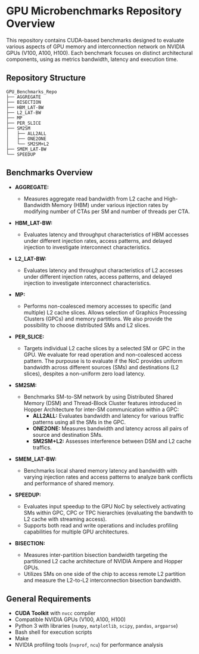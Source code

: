 # GPU Microbenchmarks Repository Overview

This repository contains CUDA-based benchmarks designed to evaluate various aspects of GPU memory and interconnection network on NVIDIA GPUs (V100, A100, H100). Each benchmark focuses on distinct architectural components, using as metrics bandwidth, latency and execution time.

## Repository Structure

```
GPU_Benchmarks_Repo
├── AGGREGATE
├── BISECTION
├── HBM_LAT-BW
├── L2_LAT-BW
├── MP
├── PER_SLICE
├── SM2SM
│   ├── ALL2ALL
│   ├── ONE2ONE
│   └── SM2SM+L2
├── SMEM_LAT-BW
└── SPEEDUP
```

## Benchmarks Overview

- **AGGREGATE:**
  - Measures aggregate read bandwidth from L2 cache and High-Bandwidth Memory (HBM) under various injection rates by modifying number of CTAs per SM and number of threads per CTA.

- **HBM_LAT-BW:**
  - Evaluates latency and throughput characteristics of HBM accesses under different injection rates, access patterns, and delayed injection to investigate interconnect characteristics.

- **L2_LAT-BW:**
  - Evaluates latency and throughput characteristics of L2 accesses under different injection rates, access patterns, and delayed injection to investigate interconnect characteristics.

- **MP:**
  - Performs non-coalesced memory accesses to specific (and multiple) L2 cache slices. Allows selection of Graphics Processing Clusters (GPCs) and memory partitions. We also provide the possibility to choose distributed SMs and L2 slices.

- **PER_SLICE:**
  - Targets individual L2 cache slices by a selected SM or GPC in the GPU. We evaluate for read operation and non-coalesced access pattern. The purpouse is to evaluate if the NoC provides uniform bandwidth across different sources (SMs) and destinations (L2 slices), despites a non-uniform zero load latency.

- **SM2SM:**
  - Benchmarks SM-to-SM network by using Distributed Shared Memory (DSM) and Thread-Block Cluster features introduced in Hopper Architecture for inter-SM communication within a GPC:
    - **ALL2ALL:** Evaluates bandwidth and latency for various traffic patterns using all the SMs in the GPC.
    - **ONE2ONE:** Measures bandwidth and latency across all pairs of source and destination SMs.
    - **SM2SM+L2:** Assesses interference between DSM and L2 cache traffics.

- **SMEM_LAT-BW:**
  - Benchmarks local shared memory latency and bandwidth with varying injection rates and access patterns to analyze bank conflicts and performance of shared memory.

- **SPEEDUP:**
  - Evaluates input speedup to the GPU NoC by selectively activating SMs within GPC, CPC or TPC hierarchies (evaluating the bandwith to L2 cache with streaming access).
  - Supports both read and write operations and includes profiling capabilities for multiple GPU architectures.

- **BISECTION:**
  - Measures inter-partition bisection bandwidth targeting the partitioned L2 cache architecture of NVIDIA Ampere and Hopper GPUs.
  - Utilizes SMs on one side of the chip to access remote L2 partition and measure the L2-to-L2 interconnection bisection bandwidth.

## General Requirements

- **CUDA Toolkit** with `nvcc` compiler
- Compatible NVIDIA GPUs (V100, A100, H100)
- Python 3 with libraries (`numpy`, `matplotlib`, `scipy`, `pandas`, `argparse`)
- Bash shell for execution scripts
- Make
- NVIDIA profiling tools (`nvprof`, `ncu`) for performance analysis

